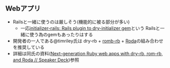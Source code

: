 ## Webアプリ

* Railsと一緒に使うのは厳しそう(機能的に被る部分が多い)
  * 一応[initializer\-rails: Rails plugin to dry\-initializer gem](https://github.com/nepalez/dry-initializer-rails)という Railsと一緒に使う為のgemもあったりはする
* 開発者の一人である@timriley氏は dry-rb + [romb-rb](http://rom-rb.org/) + [Roda](http://roda.jeremyevans.net/)の組み合わせを推奨している
* 詳細は同氏の資料([Next\-generation Ruby web apps with dry\-rb, rom\-rb, and Roda // Speaker Deck](https://speakerdeck.com/timriley/next-generation-ruby-web-apps-with-dry-rb-rom-rb-and-roda))参照
